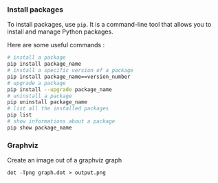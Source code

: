 
### Install packages

To install packages, use `pip`. It is a command-line tool that allows you to install and manage Python packages.

Here are some useful commands :

  ```bash
  # install a package
  pip install package_name
  # install a specific version of a package
  pip install package_name==version_number
  # upgrade a package
  pip install --upgrade package_name
  # uninstall a package
  pip uninstall package_name
  # list all the installed packages
  pip list
  # show informations about a package
  pip show package_name
  ```


### Graphviz

Create an image out of a graphviz graph

```shell
dot -Tpng graph.dot > output.png
```